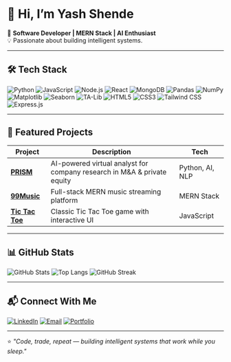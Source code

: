 # 👋 Hi, I’m Yash Shende  

🚀 **Software Developer | MERN Stack | AI Enthusiast**  
💡 Passionate about building intelligent systems.  

---

## 🛠 Tech Stack
![Python](https://img.shields.io/badge/Python-3776AB?style=for-the-badge&logo=python&logoColor=white)
![JavaScript](https://img.shields.io/badge/JavaScript-F7DF1E?style=for-the-badge&logo=javascript&logoColor=black)
![Node.js](https://img.shields.io/badge/Node.js-339933?style=for-the-badge&logo=node.js&logoColor=white)
![React](https://img.shields.io/badge/React-20232A?style=for-the-badge&logo=react&logoColor=61DAFB)
![MongoDB](https://img.shields.io/badge/MongoDB-4EA94B?style=for-the-badge&logo=mongodb&logoColor=white)
![Pandas](https://img.shields.io/badge/Pandas-150458?style=for-the-badge&logo=pandas&logoColor=white)
![NumPy](https://img.shields.io/badge/NumPy-013243?style=for-the-badge&logo=numpy&logoColor=white)
![Matplotlib](https://img.shields.io/badge/Matplotlib-005C9C?style=for-the-badge&logo=plotly&logoColor=white)
![Seaborn](https://img.shields.io/badge/Seaborn-1E4E5F?style=for-the-badge&logo=python&logoColor=white)
![TA-Lib](https://img.shields.io/badge/TA--Lib-FF6F00?style=for-the-badge&logo=python&logoColor=white)
![HTML5](https://img.shields.io/badge/HTML5-E34F26?style=for-the-badge&logo=html5&logoColor=white)
![CSS3](https://img.shields.io/badge/CSS3-1572B6?style=for-the-badge&logo=css3&logoColor=white)
![Tailwind CSS](https://img.shields.io/badge/Tailwind_CSS-38B2AC?style=for-the-badge&logo=tailwind-css&logoColor=white)
![Express.js](https://img.shields.io/badge/Express.js-000000?style=for-the-badge&logo=express&logoColor=white)

---

## 📌 Featured Projects
| Project | Description | Tech |
|---------|-------------|------|
| [**PRISM**](https://github.com/yash-shende99/prism) | AI-powered virtual analyst for company research in M&A & private equity | Python, AI, NLP |
| [**99Music**](https://github.com/yash-shende99/99music) | Full-stack MERN music streaming platform | MERN Stack |
| [**Tic Tac Toe**](https://github.com/yash-shende99/tic-tac-toe) | Classic Tic Tac Toe game with interactive UI | JavaScript |

---

## 📊 GitHub Stats
![GitHub Stats](https://github-readme-stats.vercel.app/api?username=yash-shende99&show_icons=true&theme=tokyonight)
![Top Langs](https://github-readme-stats.vercel.app/api/top-langs/?username=yash-shende99&layout=compact&theme=tokyonight)
![GitHub Streak](https://streak-stats.demolab.com/?user=yash-shende99&theme=tokyonight)

---

## 📬 Connect With Me
[![LinkedIn](https://img.shields.io/badge/LinkedIn-0A66C2?style=for-the-badge&logo=linkedin&logoColor=white)](https://linkedin.com/in/)
[![Email](https://img.shields.io/badge/Email-0078D4?style=for-the-badge&logo=gmail&logoColor=white)](mailto:yashshende9999@example.com)
[![Portfolio](https://img.shields.io/badge/Portfolio-000000?style=for-the-badge&logo=react&logoColor=white)]()

---

⭐ *"Code, trade, repeat — building intelligent systems that work while you sleep."*
